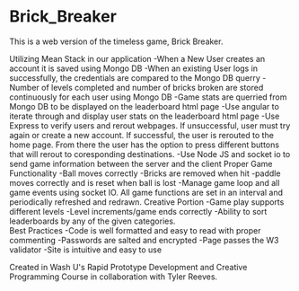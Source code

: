 # Brick_Breaker
This is a web version of the timeless game, Brick Breaker.

Utilizing Mean Stack in our application
    -When a New User creates an account it is saved using Mongo DB 
    -When an existing User logs in successfully, the credentials are compared to the Mongo DB querry
    -Number of levels completed and number of bricks broken are stored continuously for each user using Mongo DB
    -Game stats are querried from Mongo DB to be displayed on the leaderboard html page
    -Use angular to iterate through and display user stats on the leaderboard html page
    -Use Express to verify users and rerout webpages. If unsuccessful, user must try again or create a new account. If successful, the user is rerouted to the home page. From there the user has the option to press different buttons that will rerout to coresponding destinations.
    -Use Node JS and socket io to send game information between the server and the client
Proper Game Functionality
    -Ball moves correctly
    -Bricks are removed when hit
    -paddle moves correctly and is reset when ball is lost
    -Manage game loop and  all game events using socket IO. All game functions are set in an interval and periodically refreshed and redrawn.
Creative Portion
     -Game play supports different levels 
     -Level increments/game ends correctly
     -Ability to sort leaderboards by any of the given categories.                   
Best Practices
    -Code is well formatted and easy to read with proper commenting
    -Passwords are salted and encrypted 
    -Page passes the W3 validator
    -Site is intuitive and easy to use

Created in Wash U's Rapid Prototype Development and Creative Programming Course in collaboration with Tyler Reeves. 

